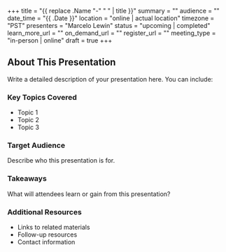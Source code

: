 +++
title = "{{ replace .Name "-" " " | title }}"
summary = ""
audience = ""
date_time = "{{ .Date }}"
location = "online | actual location"
timezone = "PST"
presenters = "Marcelo Lewin"
status = "upcoming | completed"
learn_more_url = ""
on_demand_url = ""
register_url = ""
meeting_type = "in-person | online"
draft = true
+++

## About This Presentation

Write a detailed description of your presentation here. You can include:

### Key Topics Covered
- Topic 1
- Topic 2  
- Topic 3

### Target Audience
Describe who this presentation is for.

### Takeaways
What will attendees learn or gain from this presentation?

### Additional Resources
- Links to related materials
- Follow-up resources
- Contact information